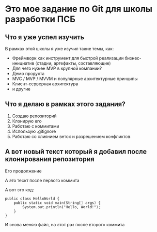 # Это мое задание по Git для школы разработки ПСБ
## Что я уже успел изучить
В рамках этой школы я уже изучил такие темы, как:
* Фреймворк как инструмент для быстрой реализации бизнес-инициатив (стадии, артефакты, составляющие)
* Для чего нужен MVP в крупной компании?
* Демо продукта
* MVC / MVP / MVVM и популярные архитектурные принципы
* Клиент-серверная архитектура
*  и другие
## Что я делаю в рамках этого задания?
1. Создаю репозиторий
2. Клонирую его
3. Работаю с коммитами
4. Использую .gitignore
5. Работаю со слиянием веток и разрешением конфликтов

## А вот новый текст который я добавил после клонирования репозитория
Его продолжение

А это тескт после первого коммита 

А вот это код:
```
public class HelloWorld {
    public static void main(String[] args) {
        System.out.println("Hello, World!");
    }
}
```
И снова меняю файл, на этот раз после второго коммита
